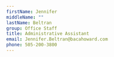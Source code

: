 ```yaml
---
firstName: Jennifer
middleName: ""
lastName: Beltran
group: Office Staff
title: Administrative Assistant
email: Jennifer.Beltran@bacahoward.com
phone: 505-200-3800
---
```

